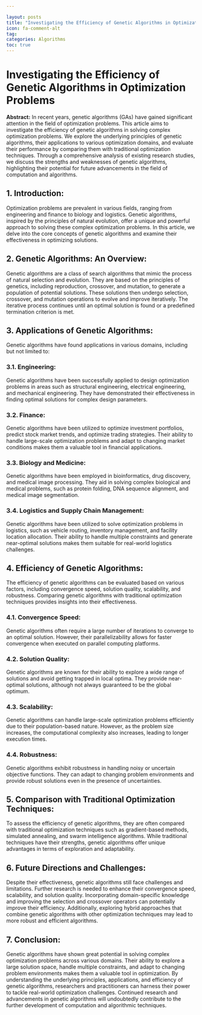 ```yaml
---

layout: posts
title: "Investigating the Efficiency of Genetic Algorithms in Optimization Problems"
icon: fa-comment-alt
tag:      
categories: Algorithms
toc: true
---
```




# Investigating the Efficiency of Genetic Algorithms in Optimization Problems

**Abstract:**
In recent years, genetic algorithms (GAs) have gained significant attention in the field of optimization problems. This article aims to investigate the efficiency of genetic algorithms in solving complex optimization problems. We explore the underlying principles of genetic algorithms, their applications to various optimization domains, and evaluate their performance by comparing them with traditional optimization techniques. Through a comprehensive analysis of existing research studies, we discuss the strengths and weaknesses of genetic algorithms, highlighting their potential for future advancements in the field of computation and algorithms.

## 1. Introduction:
Optimization problems are prevalent in various fields, ranging from engineering and finance to biology and logistics. Genetic algorithms, inspired by the principles of natural evolution, offer a unique and powerful approach to solving these complex optimization problems. In this article, we delve into the core concepts of genetic algorithms and examine their effectiveness in optimizing solutions.

## 2. Genetic Algorithms: An Overview:
Genetic algorithms are a class of search algorithms that mimic the process of natural selection and evolution. They are based on the principles of genetics, including reproduction, crossover, and mutation, to generate a population of potential solutions. These solutions then undergo selection, crossover, and mutation operations to evolve and improve iteratively. The iterative process continues until an optimal solution is found or a predefined termination criterion is met.

## 3. Applications of Genetic Algorithms:
Genetic algorithms have found applications in various domains, including but not limited to:

### 3.1. Engineering:
Genetic algorithms have been successfully applied to design optimization problems in areas such as structural engineering, electrical engineering, and mechanical engineering. They have demonstrated their effectiveness in finding optimal solutions for complex design parameters.

### 3.2. Finance:
Genetic algorithms have been utilized to optimize investment portfolios, predict stock market trends, and optimize trading strategies. Their ability to handle large-scale optimization problems and adapt to changing market conditions makes them a valuable tool in financial applications.

### 3.3. Biology and Medicine:
Genetic algorithms have been employed in bioinformatics, drug discovery, and medical image processing. They aid in solving complex biological and medical problems, such as protein folding, DNA sequence alignment, and medical image segmentation.

### 3.4. Logistics and Supply Chain Management:
Genetic algorithms have been utilized to solve optimization problems in logistics, such as vehicle routing, inventory management, and facility location allocation. Their ability to handle multiple constraints and generate near-optimal solutions makes them suitable for real-world logistics challenges.

## 4. Efficiency of Genetic Algorithms:
The efficiency of genetic algorithms can be evaluated based on various factors, including convergence speed, solution quality, scalability, and robustness. Comparing genetic algorithms with traditional optimization techniques provides insights into their effectiveness.

### 4.1. Convergence Speed:
Genetic algorithms often require a large number of iterations to converge to an optimal solution. However, their parallelizability allows for faster convergence when executed on parallel computing platforms.

### 4.2. Solution Quality:
Genetic algorithms are known for their ability to explore a wide range of solutions and avoid getting trapped in local optima. They provide near-optimal solutions, although not always guaranteed to be the global optimum.

### 4.3. Scalability:
Genetic algorithms can handle large-scale optimization problems efficiently due to their population-based nature. However, as the problem size increases, the computational complexity also increases, leading to longer execution times.

### 4.4. Robustness:
Genetic algorithms exhibit robustness in handling noisy or uncertain objective functions. They can adapt to changing problem environments and provide robust solutions even in the presence of uncertainties.

## 5. Comparison with Traditional Optimization Techniques:
To assess the efficiency of genetic algorithms, they are often compared with traditional optimization techniques such as gradient-based methods, simulated annealing, and swarm intelligence algorithms. While traditional techniques have their strengths, genetic algorithms offer unique advantages in terms of exploration and adaptability.

## 6. Future Directions and Challenges:
Despite their effectiveness, genetic algorithms still face challenges and limitations. Further research is needed to enhance their convergence speed, scalability, and solution quality. Incorporating domain-specific knowledge and improving the selection and crossover operators can potentially improve their efficiency. Additionally, exploring hybrid approaches that combine genetic algorithms with other optimization techniques may lead to more robust and efficient algorithms.

## 7. Conclusion:
Genetic algorithms have shown great potential in solving complex optimization problems across various domains. Their ability to explore a large solution space, handle multiple constraints, and adapt to changing problem environments makes them a valuable tool in optimization. By understanding the underlying principles, applications, and efficiency of genetic algorithms, researchers and practitioners can harness their power to tackle real-world optimization challenges. Continued research and advancements in genetic algorithms will undoubtedly contribute to the further development of computation and algorithmic techniques.